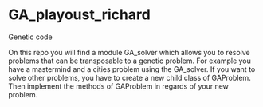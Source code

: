 # GA_playoust_richard
Genetic code 

On this repo you will find a module GA_solver which allows you to resolve problems that can be transposable to a genetic problem.
For example you have a mastermind and a cities problem using the GA_solver. 
If you want to solve other problems, you have to create a new child class of GAProblem. Then implement the methods of GAProblem in regards of your new problem. 
